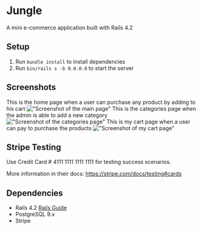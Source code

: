 # Jungle

A mini e-commerce application built with Rails 4.2 


## Setup

1. Run `bundle install` to install dependencies
2. Run `bin/rails s -b 0.0.0.0` to start the server



## Screenshots
This is the home page when a user can purchase any product by adding to his cart
!["Screenshot of the main page"](https://github.com/malak-dev/jungle-rails/blob/master/docs/main_page.png?raw=true)
This is the categories page when the admin is able to add a new category
!["Screenshot of the categories page"](https://github.com/malak-dev/jungle-rails/blob/master/docs/categories%20page.png?raw=true)
This is my cart page when a user can pay to purchase the products
!["Screenshot of my cart page"](https://github.com/malak-dev/jungle-rails/blob/master/docs/my%20cart%20page.png?raw=true)

## Stripe Testing

Use Credit Card # 4111 1111 1111 1111 for testing success scenarios.

More information in their docs: <https://stripe.com/docs/testing#cards>

## Dependencies

* Rails 4.2 [Rails Guide](http://guides.rubyonrails.org/v4.2/)
* PostgreSQL 9.x
* Stripe
